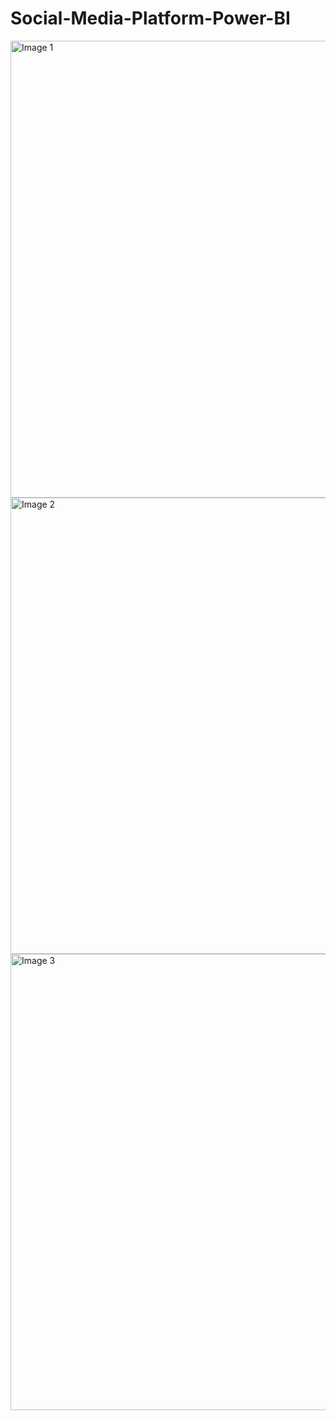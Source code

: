 # Social-Media-Platform-Power-BI



<img width="1301" height="731" alt="Image 1" src="https://github.com/user-attachments/assets/eacf3497-a989-4f44-8e48-b537b1b34b4e" />



<img width="1303" height="730" alt="Image 2" src="https://github.com/user-attachments/assets/652c2c03-1e45-417a-86c2-2bf38d3d53a1" />



<img width="1296" height="730" alt="Image 3" src="https://github.com/user-attachments/assets/345c17ac-525b-4f86-9b8c-bb6ce051ba64" />
